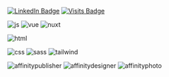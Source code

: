 [![LinkedIn Badge](https://img.shields.io/badge/LinkedIn-OPENTOWORK-informational?style=for-the-badge&logo=linkedin&logoColor=white&color=0D76A8)](https://www.linkedin.com/in/hakan-akgül/)
[![Visits Badge](https://badges.pufler.dev/visits/hakan-akgul/hakan-akgul?style=for-the-badge)](https://github.com/hakan-akgul)


![js](https://img.shields.io/badge/Code-JavaScript-informational?style=for-the-badge&logo=JavaScript&logoColor=white&color=EFD81D)
![vue](https://img.shields.io/badge/Code-Vue-informational?style=for-the-badge&logo=VueJs&logoColor=white&color=42BF94)
![nuxt](https://img.shields.io/badge/Code-nuxt-informational?style=for-the-badge&logo=NuxtJs&logoColor=white&color=0F8371)


![html](https://img.shields.io/badge/Code-Html-informational?style=for-the-badge&logo=html&logoColor=white&color=E96228)

![css](https://img.shields.io/badge/Code-css-informational?style=for-the-badge&logo=css&logoColor=white&color=2862E9)
![sass](https://img.shields.io/badge/Code-sass-informational?style=for-the-badge&logo=sass&logoColor=white&color=C76395)
![tailwind](https://img.shields.io/badge/Code-tailwindcss-informational?style=for-the-badge&logo=tailwindcss&logoColor=white&color=14BDB3)

![affinitypublisher](https://img.shields.io/badge/tool-affinitypublisher-informational?style=for-the-badge&logo=tailwindcss&logoColor=white&color=D90043)
![affinitydesigner](https://img.shields.io/badge/tool-affinitydesigner-informational?style=for-the-badge&logo=tailwindcss&logoColor=white&color=006CC4)
![affinityphoto](https://img.shields.io/badge/tool-affinityphoto-informational?style=for-the-badge&logo=tailwindcss&logoColor=white&color=8B2CD9)
